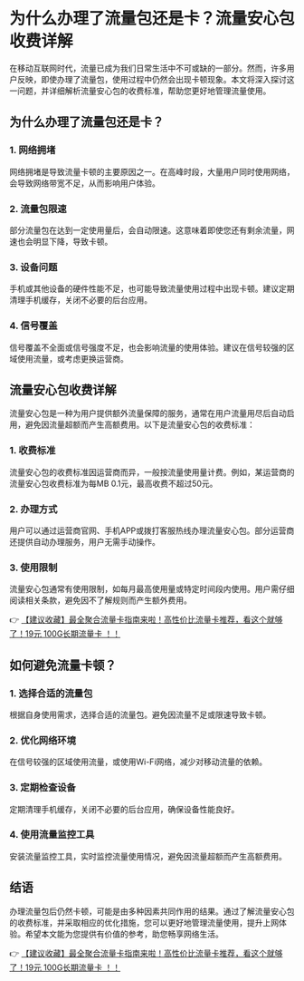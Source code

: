 # 为什么办理了流量包还是卡？流量安心包收费详解

在移动互联网时代，流量已成为我们日常生活中不可或缺的一部分。然而，许多用户反映，即使办理了流量包，使用过程中仍然会出现卡顿现象。本文将深入探讨这一问题，并详细解析流量安心包的收费标准，帮助您更好地管理流量使用。

## 为什么办理了流量包还是卡？

### 1. 网络拥堵
网络拥堵是导致流量卡顿的主要原因之一。在高峰时段，大量用户同时使用网络，会导致网络带宽不足，从而影响用户体验。

### 2. 流量包限速
部分流量包在达到一定使用量后，会自动限速。这意味着即使您还有剩余流量，网速也会明显下降，导致卡顿。

### 3. 设备问题
手机或其他设备的硬件性能不足，也可能导致流量使用过程中出现卡顿。建议定期清理手机缓存，关闭不必要的后台应用。

### 4. 信号覆盖
信号覆盖不全面或信号强度不足，也会影响流量的使用体验。建议在信号较强的区域使用流量，或考虑更换运营商。

## 流量安心包收费详解

流量安心包是一种为用户提供额外流量保障的服务，通常在用户流量用尽后自动启用，避免因流量超额而产生高额费用。以下是流量安心包的收费标准：

### 1. 收费标准
流量安心包的收费标准因运营商而异，一般按流量使用量计费。例如，某运营商的流量安心包收费标准为每MB 0.1元，最高收费不超过50元。

### 2. 办理方式
用户可以通过运营商官网、手机APP或拨打客服热线办理流量安心包。部分运营商还提供自动办理服务，用户无需手动操作。

### 3. 使用限制
流量安心包通常有使用限制，如每月最高使用量或特定时间段内使用。用户需仔细阅读相关条款，避免因不了解规则而产生额外费用。

👉 [【建议收藏】最全聚合流量卡指南来啦！高性价比流量卡推荐，看这个就够了！19元 100G长期流量卡 ！！](https://bit.ly/Liuliangka)

## 如何避免流量卡顿？

### 1. 选择合适的流量包
根据自身使用需求，选择合适的流量包。避免因流量不足或限速导致卡顿。

### 2. 优化网络环境
在信号较强的区域使用流量，或使用Wi-Fi网络，减少对移动流量的依赖。

### 3. 定期检查设备
定期清理手机缓存，关闭不必要的后台应用，确保设备性能良好。

### 4. 使用流量监控工具
安装流量监控工具，实时监控流量使用情况，避免因流量超额而产生高额费用。

## 结语

办理流量包后仍然卡顿，可能是由多种因素共同作用的结果。通过了解流量安心包的收费标准，并采取相应的优化措施，您可以更好地管理流量使用，提升上网体验。希望本文能为您提供有价值的参考，助您畅享网络生活。

👉 [【建议收藏】最全聚合流量卡指南来啦！高性价比流量卡推荐，看这个就够了！19元 100G长期流量卡 ！！](https://bit.ly/Liuliangka)